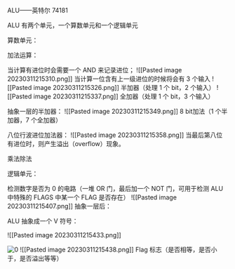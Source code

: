 ALU——英特尔 74181

ALU 有两个单元，一个算数单元和一个逻辑单元

算数单元：

加法运算：

当计算有进位时会需要一个 AND 来记录进位；
![[Pasted image 20230311215310.png]]
当计算一位含有上一级进位的时候将会有 3 个输入
![[Pasted image 20230311215326.png]]
半加器（处理 1 个 bit，2 个输入）
![[Pasted image 20230311215337.png]]
全加器（处理 1 个 bit，3 个输入）

抽象一层的半加器：
![[Pasted image 20230311215349.png]]
8 bit加法（1 个半加器，7 个全加器）

八位行波进位加法器：
![[Pasted image 20230311215358.png]]
当最后第八位有进位时，则产生溢出（overflow）现象。

乘法除法

逻辑单元：

检测数字是否为 0 的电路（一堆 OR 门，最后加一个 NOT 门，可用于检测 ALU 中特殊的 FLAGS 中某一个 FLAG 是否存在）
![[Pasted image 20230311215407.png]]
抽象一层后：

ALU 抽象成一个 V 符号：

![[Pasted image 20230311215433.png]]

![0](https://note.youdao.com/yws/res/1091/WEBRESOURCEaf5d5592978b70b404b7c37bdd1350a6)
![[Pasted image 20230311215438.png]]
Flag 标志（是否相等，是否小于，是否溢出等等）